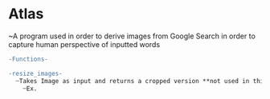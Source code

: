 # Atlas
~A program used in order to derive images from Google Search in order to capture human perspective of inputted words

```diff
-Functions-

-resize_images-
  ┄Takes Image as input and returns a cropped version **not used in this project but can be used if dealing with raw urls**
    ┄Ex.
    

